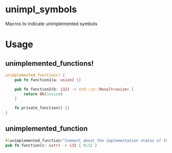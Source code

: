 # unimpl_symbols
Macros to indicate unimplemented symbols

# Usage
## unimplemented_functions!
```rust
unimplemented_functions! {
    pub fn function1(a: usize) {}

    pub fn function2(b: i32) -> std::io::Result<usize> {
        return Ok(1usize)
    }

    fn private_function() {}
}
```

## unimplemented_function
```rust
#[unimplemented_function("Comment about the implementation status of this function")]
pub fn function(c: &str) -> i32 { 0i32 }
```
